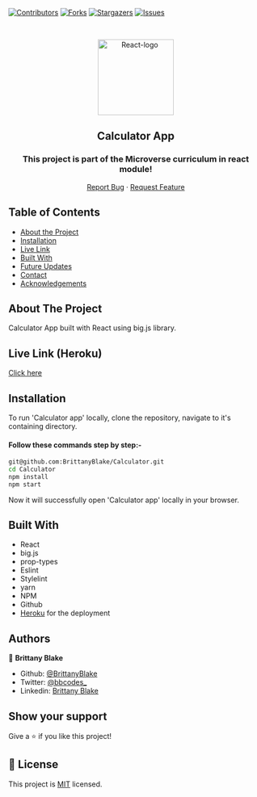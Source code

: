 <!--
*** Thanks for checking out this README Template. If you have a suggestion that would
*** make this better, please fork the repo and create a pull request or simply open
*** an issue with the tag "enhancement".
*** Thanks again! Now go create something AMAZING! :D
-->

<!-- PROJECT SHIELDS -->
<!--
*** I'm using markdown "reference style" links for readability.
*** Reference links are enclosed in brackets [ ] instead of parentheses ( ).
*** See the bottom of this document for the declaration of the reference variables
*** for contributors-url, forks-url, etc. This is an optional, concise syntax you may use.
*** https://www.markdownguide.org/basic-syntax/#reference-style-links
-->
[![Contributors][contributors-shield]][contributors-url]
[![Forks][forks-shield]][forks-url]
[![Stargazers][stars-shield]][stars-url]
[![Issues][issues-shield]][issues-url]

<!-- PROJECT LOGO -->

<br />
<p align="center">
  <a href="git@github.com:BrittanyBlake/Calculator.git">
    <p align="center"> <img src="https://www.pngitem.com/pimgs/m/664-6644509_icon-react-js-logo-hd-png-download.png" alt="React-logo" width="150" height="150"> </p>
  </a>

  <h2 align="center">Calculator App</h2>
  <h3 align="center"> This project is part of the Microverse curriculum in react module! </h3>

  <p align="center">
    <a href="https://github.com/BrittanyBlake/Calculator/issues">Report Bug</a>
    · 
    <a href="https://github.com/BrittanyBlake/Calculator/issues">Request Feature</a>
  </p>
</p>

<!-- TABLE OF CONTENTS -->
## Table of Contents

* [About the Project](#about-the-project)
* [Installation](#installation)
* [Live Link](#Live-Link-(Netlify))
* [Built With](#built-with)
* [Future Updates](#future-updates)
* [Contact](#Authors)
* [Acknowledgements](#acknowledgements)

<!-- ABOUT THE PROJECT -->
## About The Project

Calculator App built with React using big.js library.

<!-- Live Link (Netlify) -->

## Live Link (Heroku)

[Click here](https://brittany-react-calculator.herokuapp.com)

<!-- INSTALLATION -->

## Installation

To run 'Calculator app' locally, clone the repository, navigate to it's containing directory.

#### Follow these commands step by step:-  

```bash
git@github.com:BrittanyBlake/Calculator.git
cd Calculator
npm install
npm start
```

Now it will successfully open 'Calculator app' locally in your browser.

<!-- BUILD WITH -->

## Built With

- React
- big.js
- prop-types
- Eslint
- Stylelint
- yarn
- NPM
- Github
- [Heroku](https://brittany-react-calculator.herokuapp.com) for the deployment

<!-- CONTACT -->
## Authors

👤 **Brittany Blake**

- Github: [@BrittanyBlake](https://github.com/BrittanyBlake)
- Twitter: [@bbcodes_](https://twitter.com/bbcodes_)
- Linkedin: [Brittany Blake](https://www.linkedin.com/in/brittany-blake-843951109/)

## Show your support

Give a ⭐️ if you like this project!

<!-- MARKDOWN LINKS & IMAGES -->
<!-- https://www.markdownguide.org/basic-syntax/#reference-style-links -->
[contributors-shield]: https://img.shields.io/github/contributors/BrittanyBlake/Calculator.svg?style=flat-square
[contributors-url]: https://github.com/BrittanyBlake/Calculator/graphs/contributors
[forks-shield]: https://img.shields.io/github/forks/BrittanyBlake/Calculator.svg?style=flat-square
[forks-url]: https://github.com/BrittanyBlake/Calculator/network/members
[stars-shield]: https://img.shields.io/github/stars/BrittanyBlake/Calculator?style=flat-square
[stars-url]: https://github.com/BrittanyBlake/Calculator/stargazers
[issues-shield]: https://img.shields.io/github/issues/BrittanyBlake/Calculator.svg?style=flat-square
[issues-url]: https://github.com/BrittanyBlake/Calculator/issues

## 📝 License

This project is [MIT](https://opensource.org/licenses/MIT) licensed.


